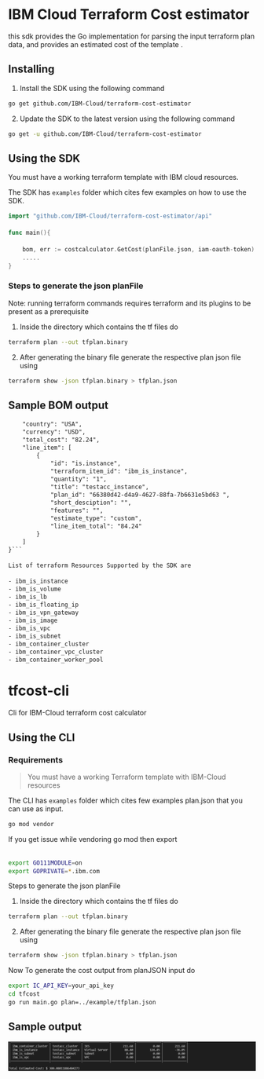 # IBM Cloud Terraform Cost estimator 

this sdk provides the Go implementation for parsing the input terraform plan data, and provides an estimated cost of the template .

## Installing

1. Install the SDK using the following command

```bash
go get github.com/IBM-Cloud/terraform-cost-estimator
```

2. Update the SDK to the latest version using the following command

```bash
go get -u github.com/IBM-Cloud/terraform-cost-estimator
```


## Using the SDK

You must have a working terraform template with IBM cloud resources.

The SDK has ```examples``` folder which cites few examples on how to use the SDK.

```go
import "github.com/IBM-Cloud/terraform-cost-estimator/api"

func main(){

    bom, err := costcalculator.GetCost(planFile.json, iam-oauth-token)
    .....
}
```

### Steps to generate the json planFile
 Note: running terraform commands requires terraform and its plugins to be present as a prerequisite
1. Inside the directory which contains the tf files do
```bash
terraform plan --out tfplan.binary
```
2. After generating the binary file generate the respective plan json file using
```bash
terraform show -json tfplan.binary > tfplan.json
```

## Sample BOM output

```json{
    "country": "USA",
    "currency": "USD",
    "total_cost": "82.24",
    "line_item": [
        {
            "id": "is.instance",
            "terraform_item_id": "ibm_is_instance",
            "quantity": "1",
            "title": "testacc_instance",
            "plan_id": "66380d42-d4a9-4627-88fa-7b6631e5bd63 ",
            "short_desciption": "",
            "features": "",
            "estimate_type": "custom",
            "line_item_total": "84.24"
        }
    ]
}```

List of terraform Resources Supported by the SDK are

- ibm_is_instance
- ibm_is_volume
- ibm_is_lb
- ibm_is_floating_ip
- ibm_is_vpn_gateway
- ibm_is_image      
- ibm_is_vpc   
- ibm_is_subnet      
- ibm_container_cluster
- ibm_container_vpc_cluster
- ibm_container_worker_pool
```
# tfcost-cli
Cli for IBM-Cloud terraform cost calculator

## Using the CLI
### Requirements
>You must have a working Terraform template with IBM-Cloud resources


The CLI has ```examples``` folder which cites few examples plan.json that you can use as input.

```bash
go mod vendor
```
If you get issue while vendoring go mod then export
```bash

export GO111MODULE=on
export GOPRIVATE=*.ibm.com
```

Steps to generate the json planFile
1. Inside the directory which contains the tf files do
```bash
terraform plan --out tfplan.binary
```
2. After generating the binary file generate the respective plan json file using
```bash
terraform show -json tfplan.binary > tfplan.json
```

Now To generate the cost output from planJSON input do

```bash
export IC_API_KEY=your_api_key
cd tfcost
go run main.go plan=../example/tfplan.json
```

## Sample output
![Estimated cost](/image.png)


